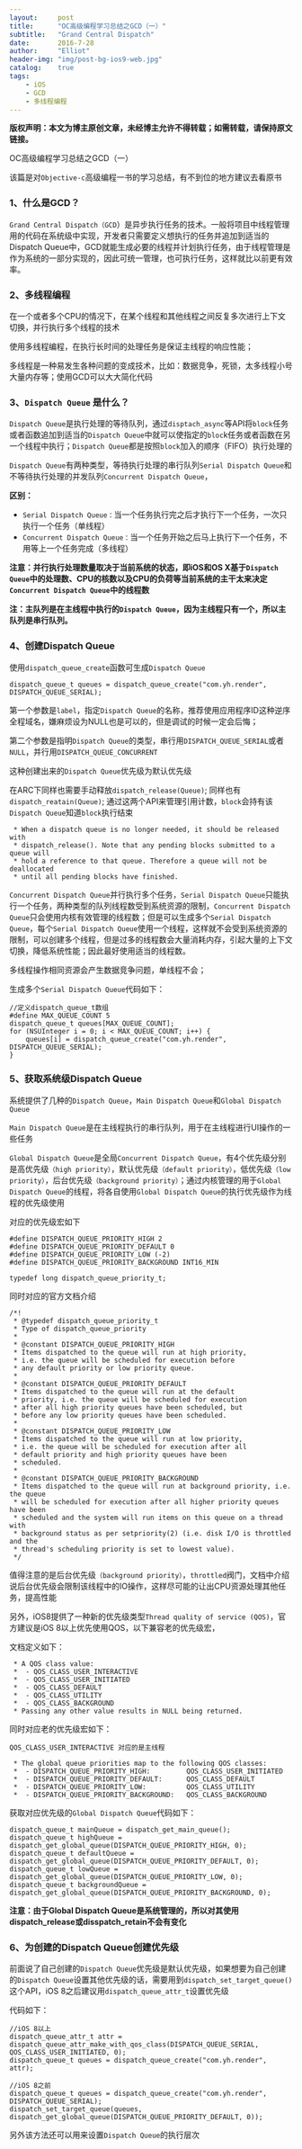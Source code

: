 ```yaml
---
layout:     post
title:      "OC高级编程学习总结之GCD（一）"
subtitle:   "Grand Central Dispatch"
date:       2016-7-28
author:     "Elliot"
header-img: "img/post-bg-ios9-web.jpg"
catalog:    true
tags:
    - iOS
    - GCD
    - 多线程编程
---
```


**版权声明：本文为博主原创文章，未经博主允许不得转载；如需转载，请保持原文链接。**

OC高级编程学习总结之GCD（一）

该篇是对`Objective-c`高级编程一书的学习总结，有不到位的地方建议去看原书

### 1、什么是GCD？

`Grand Central Dispatch（GCD`）是异步执行任务的技术。一般将项目中线程管理用的代码在系统级中实现，开发者只需要定义想执行的任务并追加到适当的Dispatch Queue中，GCD就能生成必要的线程并计划执行任务，由于线程管理是作为系统的一部分实现的，因此可统一管理，也可执行任务，这样就比以前更有效率。

### 2、多线程编程

在一个或者多个CPU的情况下，在某个线程和其他线程之间反复多次进行上下文切换，并行执行多个线程的技术

使用多线程编程，在执行长时间的处理任务是保证主线程的响应性能；

多线程是一种易发生各种问题的变成技术，比如：数据竞争，死锁，太多线程小号大量内存等；使用GCD可以大大简化代码

### 3、`Dispatch Queue` 是什么？

`Dispatch Queue`是执行处理的等待队列，通过`disptach_async`等API将`block`任务或者函数追加到适当的`Dispatch Queue`中就可以使指定的`bloc`k任务或者函数在另一个线程中执行；`Dispatch Queue`都是按照`block`加入的顺序（FIFO）执行处理的

`Dispatch Queue`有两种类型，等待执行处理的串行队列`Serial Dispatch Queue`和不等待执行处理的并发队列`Concurrent Dispatch Queue`，

**区别：**

- `Serial Dispatch Queue：`当一个任务执行完之后才执行下一个任务，一次只执行一个任务（单线程）
- `Concurrent Dispatch Queue：`当一个任务开始之后马上执行下一个任务，不用等上一个任务完成（多线程）

**注意：并行执行处理数量取决于当前系统的状态，即iOS和OS X基于`Dispatch Queue`中的处理数、CPU的核数以及CPU的负荷等当前系统的主干太来决定`Concurrent Dispatch Queue`中的线程数**

**注：主队列是在主线程中执行的`Dispatch Queue`，因为主线程只有一个，所以主队列是串行队列。**

### 4、创建Dispatch Queue

使用`dispatch_queue_create`函数可生成`Dispatch Queue`

```objective_c
dispatch_queue_t queues = dispatch_queue_create("com.yh.render", DISPATCH_QUEUE_SERIAL);
```

第一个参数是`label`，指定`Dispatch Queue`的名称，推荐使用应用程序ID这种逆序全程域名，嫌麻烦设为NULL也是可以的，但是调试的时候一定会后悔；

第二个参数是指明`Dispatch Queue`的类型，串行用`DISPATCH_QUEUE_SERIAL`或者`NULL`，并行用`DISPATCH_QUEUE_CONCURRENT`

这种创建出来的`Dispatch Queue`优先级为默认优先级

在ARC下同样也需要手动释放`dispatch_release(Queue)`;
同样也有`dispatch_reatain(Queue)`;
通过这两个API来管理引用计数，`block`会持有该`Dispatch Queue`知道`block`执行结束

```objective_c
 * When a dispatch queue is no longer needed, it should be released with
 * dispatch_release(). Note that any pending blocks submitted to a queue will
 * hold a reference to that queue. Therefore a queue will not be deallocated
 * until all pending blocks have finished.
```

`Concurrent Dispatch Queue`并行执行多个任务，`Serial Dispatch Queue`只能执行一个任务，两种类型的队列线程数受到系统资源的限制，`Concurrent Dispatch Queue`只会使用内核有效管理的线程数；但是可以生成多个`Serial Dispatch Queue`，每个`Serial Dispatch Queue`使用一个线程，这样就不会受到系统资源的限制，可以创建多个线程，但是过多的线程数会大量消耗内存，引起大量的上下文切换，降低系统性能；因此最好使用适当的线程数。

多线程操作相同资源会产生数据竞争问题，单线程不会；

生成多个`Serial Dispatch Queue`代码如下：

```objective_c
//定义dispatch_queue_t数组
#define MAX_QUEUE_COUNT 5
dispatch_queue_t queues[MAX_QUEUE_COUNT];
for (NSUInteger i = 0; i < MAX_QUEUE_COUNT; i++) {
	queues[i] = dispatch_queue_create("com.yh.render", DISPATCH_QUEUE_SERIAL);			
}
```

### 5、获取系统级Dispatch Queue

系统提供了几种的`Dispatch Queue`，`Main Dispatch Queue`和`Global Dispatch Queue`

`Main Dispatch Queue`是在主线程执行的串行队列，用于在主线程进行UI操作的一些任务

`Global Dispatch Queue`是全局`Concurrent Dispatch Queue`，有4个优先级分别是高优先级`（high priority）`，默认优先级`（default priority）`，低优先级`（low priority）`，后台优先级`（background priority）`；通过内核管理的用于`Global Dispatch Queue`的线程，将各自使用`Global Dispatch Queue`的执行优先级作为线程的优先级使用

对应的优先级宏如下

```objective_c
#define DISPATCH_QUEUE_PRIORITY_HIGH 2
#define DISPATCH_QUEUE_PRIORITY_DEFAULT 0
#define DISPATCH_QUEUE_PRIORITY_LOW (-2)
#define DISPATCH_QUEUE_PRIORITY_BACKGROUND INT16_MIN

typedef long dispatch_queue_priority_t;
```

同时对应的官方文档介绍

```objective_c
/*!
 * @typedef dispatch_queue_priority_t
 * Type of dispatch_queue_priority
 *
 * @constant DISPATCH_QUEUE_PRIORITY_HIGH
 * Items dispatched to the queue will run at high priority,
 * i.e. the queue will be scheduled for execution before
 * any default priority or low priority queue.
 *
 * @constant DISPATCH_QUEUE_PRIORITY_DEFAULT
 * Items dispatched to the queue will run at the default
 * priority, i.e. the queue will be scheduled for execution
 * after all high priority queues have been scheduled, but
 * before any low priority queues have been scheduled.
 *
 * @constant DISPATCH_QUEUE_PRIORITY_LOW
 * Items dispatched to the queue will run at low priority,
 * i.e. the queue will be scheduled for execution after all
 * default priority and high priority queues have been
 * scheduled.
 *
 * @constant DISPATCH_QUEUE_PRIORITY_BACKGROUND
 * Items dispatched to the queue will run at background priority, i.e. the queue
 * will be scheduled for execution after all higher priority queues have been
 * scheduled and the system will run items on this queue on a thread with
 * background status as per setpriority(2) (i.e. disk I/O is throttled and the
 * thread's scheduling priority is set to lowest value).
 */
```

值得注意的是后台优先级`（background priority）`，`throttled`阀门，文档中介绍说后台优先级会限制该线程中的IO操作，这样尽可能的让出CPU资源处理其他任务，提高性能

另外，iOS8提供了一种新的优先级类型`Thread quality of service (QOS)`，官方建议是iOS 8以上优先使用QOS，以下兼容老的优先级宏，

文档定义如下：

```objective_c
 * A QOS class value:
 *  - QOS_CLASS_USER_INTERACTIVE
 *  - QOS_CLASS_USER_INITIATED
 *  - QOS_CLASS_DEFAULT
 *  - QOS_CLASS_UTILITY
 *  - QOS_CLASS_BACKGROUND
 * Passing any other value results in NULL being returned.
```

同时对应老的优先级宏如下：

```objective_c
QOS_CLASS_USER_INTERACTIVE 对应的是主线程

 * The global queue priorities map to the following QOS classes:
 *  - DISPATCH_QUEUE_PRIORITY_HIGH:         QOS_CLASS_USER_INITIATED
 *  - DISPATCH_QUEUE_PRIORITY_DEFAULT:      QOS_CLASS_DEFAULT
 *  - DISPATCH_QUEUE_PRIORITY_LOW:          QOS_CLASS_UTILITY
 *  - DISPATCH_QUEUE_PRIORITY_BACKGROUND:   QOS_CLASS_BACKGROUND
```

获取对应优先级的`Global Dispatch Queue`代码如下：

```objective_c
dispatch_queue_t mainQueue = dispatch_get_main_queue();
dispatch_queue_t highQueue = dispatch_get_global_queue(DISPATCH_QUEUE_PRIORITY_HIGH, 0);
dispatch_queue_t defaultQueue = dispatch_get_global_queue(DISPATCH_QUEUE_PRIORITY_DEFAULT, 0);
dispatch_queue_t lowQueue = dispatch_get_global_queue(DISPATCH_QUEUE_PRIORITY_LOW, 0);
dispatch_queue_t backgroundQueue = dispatch_get_global_queue(DISPATCH_QUEUE_PRIORITY_BACKGROUND, 0);
```

**注意：由于Global Dispatch Queue是系统管理的，所以对其使用dispatch_release或disspatch_retain不会有变化**

### 6、为创建的Dispatch Queue创建优先级

前面说了自己创建的`Dispatch Queue`优先级是默认优先级，如果想要为自己创建的`Dispatch Queue`设置其他优先级的话，需要用到`dispatch_set_target_queue()`这个API，iOS 8之后建议用`dispatch_queue_attr_t`设置优先级

代码如下：

```objective_c
//iOS 8以上
dispatch_queue_attr_t attr = dispatch_queue_attr_make_with_qos_class(DISPATCH_QUEUE_SERIAL, QOS_CLASS_USER_INITIATED, 0);
dispatch_queue_t queues = dispatch_queue_create("com.yh.render", attr);

//iOS 8之前
dispatch_queue_t queues = dispatch_queue_create("com.yh.render", DISPATCH_QUEUE_SERIAL);
dispatch_set_target_queue(queues, dispatch_get_global_queue(DISPATCH_QUEUE_PRIORITY_DEFAULT, 0));
```

另外该方法还可以用来设置`Dispatch Queue`的执行层次
